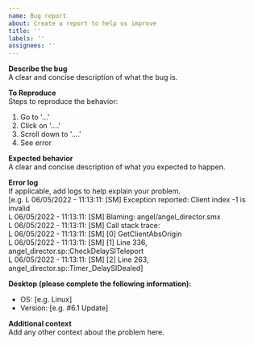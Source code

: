 ```yaml
---
name: Bug report
about: Create a report to help us improve
title: ''
labels: ''
assignees: ''
---
```


**Describe the bug**  
A clear and concise description of what the bug is.  

**To Reproduce**  
Steps to reproduce the behavior:  
1. Go to '...'
2. Click on '....'
3. Scroll down to '....'
4. See error

**Expected behavior**  
A clear and concise description of what you expected to happen.

**Error log**  
If applicable, add logs to help explain your problem.  
[e.g. L 06/05/2022 - 11:13:11: [SM] Exception reported: Client index -1 is invalid  
L 06/05/2022 - 11:13:11: [SM] Blaming: angel/angel_director.smx  
L 06/05/2022 - 11:13:11: [SM] Call stack trace:  
L 06/05/2022 - 11:13:11: [SM]   [0] GetClientAbsOrigin  
L 06/05/2022 - 11:13:11: [SM]   [1] Line 336, angel_director.sp::CheckDelaySITeleport  
L 06/05/2022 - 11:13:11: [SM]   [2] Line 263, angel_director.sp::Timer_DelaySIDealed]  

**Desktop (please complete the following information):**  
 - OS: [e.g. Linux]
 - Version: [e.g. #6.1 Update]

**Additional context**  
Add any other context about the problem here.
